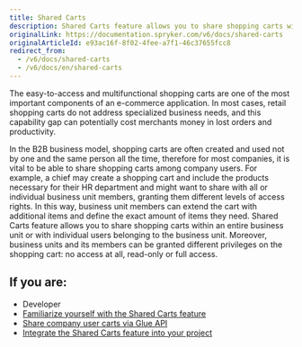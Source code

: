 ```yaml
---
title: Shared Carts
description: Shared Carts feature allows you to share shopping carts within an entire business unit or with individual users belonging to the business unit.
originalLink: https://documentation.spryker.com/v6/docs/shared-carts
originalArticleId: e93ac16f-8f02-4fee-a7f1-46c37655fcc8
redirect_from:
  - /v6/docs/shared-carts
  - /v6/docs/en/shared-carts
---
```


The easy-to-access and multifunctional shopping carts are one of the most important components of an e-commerce application. In most cases, retail shopping carts do not address specialized business needs, and this capability gap can potentially cost merchants money in lost orders and productivity.

In the B2B business model, shopping carts are often created and used not by one and the same person all the time, therefore for most companies, it is vital to be able to share shopping carts among company users. For example, a chief may create a shopping cart and include the products necessary for their HR department and might want to share with all or individual business unit members, granting them different levels of access rights. In this way, business unit members can extend the cart with additional items and define the exact amount of items they need. Shared Carts feature allows you to share shopping carts within an entire business unit or with individual users belonging to the business unit. Moreover, business units and its members can be granted different privileges on the shopping cart: no access at all, read-only or full access.

## If you are:

<div class="mr-container">
    <div class="mr-list-container">
        <!-- col1 -->
        <div class="mr-col">
            <ul class="mr-list mr-list-green">
                <li class="mr-title">Developer</li>
                <li><a href="https://documentation.spryker.com/docs/shared-carts-feature-overview" class="mr-link">Familiarize yourself with the Shared Carts feature</a></li>
                <li><a href="https://documentation.spryker.com/docs/en/sharing-company-user-carts" class="mr-link">Share company user carts via Glue API</a></li>
                <li><a href="https://documentation.spryker.com/docs/shared-carts-feature-integration" class="mr-link">Integrate the Shared Carts feature into your project</a></li>
            </ul>
        </div>
 <!-- col3 -->
    </div>
</div>
